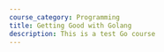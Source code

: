 ```yaml
---
course_category: Programming
title: Getting Good with Golang
description: This is a test Go course
---
```

